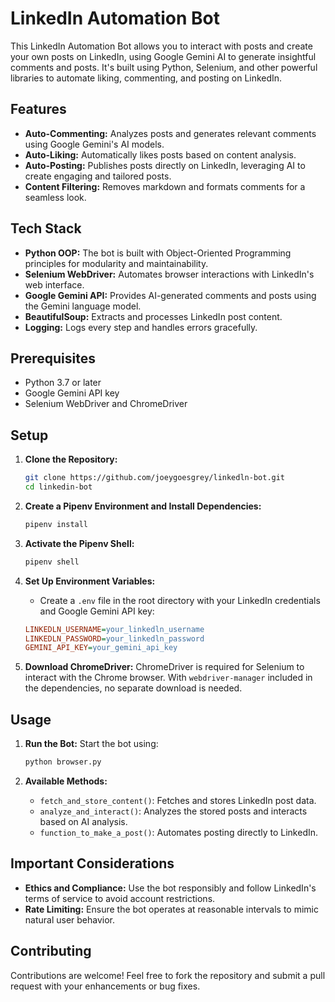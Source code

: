 # LinkedIn Automation Bot

This LinkedIn Automation Bot allows you to interact with posts and create your own posts on LinkedIn, using Google Gemini AI to generate insightful comments and posts. It's built using Python, Selenium, and other powerful libraries to automate liking, commenting, and posting on LinkedIn.

## Features

- **Auto-Commenting:** Analyzes posts and generates relevant comments using Google Gemini's AI models.
- **Auto-Liking:** Automatically likes posts based on content analysis.
- **Auto-Posting:** Publishes posts directly on LinkedIn, leveraging AI to create engaging and tailored posts.
- **Content Filtering:** Removes markdown and formats comments for a seamless look.

## Tech Stack

- **Python OOP:** The bot is built with Object-Oriented Programming principles for modularity and maintainability.
- **Selenium WebDriver:** Automates browser interactions with LinkedIn's web interface.
- **Google Gemini API:** Provides AI-generated comments and posts using the Gemini language model.
- **BeautifulSoup:** Extracts and processes LinkedIn post content.
- **Logging:** Logs every step and handles errors gracefully.

## Prerequisites

- Python 3.7 or later
- Google Gemini API key
- Selenium WebDriver and ChromeDriver

## Setup

1. **Clone the Repository:**

   ```bash
   git clone https://github.com/joeygoesgrey/linkedln-bot.git
   cd linkedin-bot
   ```

2. **Create a Pipenv Environment and Install Dependencies:**

   ```bash
   pipenv install
   ```

3. **Activate the Pipenv Shell:**

   ```bash
   pipenv shell
   ```

4. **Set Up Environment Variables:**

   - Create a `.env` file in the root directory with your LinkedIn credentials and Google Gemini API key:

   ```ini
   LINKEDLN_USERNAME=your_linkedln_username
   LINKEDLN_PASSWORD=your_linkedln_password
   GEMINI_API_KEY=your_gemini_api_key
   ```

5. **Download ChromeDriver:**
   ChromeDriver is required for Selenium to interact with the Chrome browser. With `webdriver-manager` included in the dependencies, no separate download is needed.

## Usage

1. **Run the Bot:**
   Start the bot using:

   ```bash
   python browser.py
   ```

2. **Available Methods:**
   - `fetch_and_store_content()`: Fetches and stores LinkedIn post data.
   - `analyze_and_interact()`: Analyzes the stored posts and interacts based on AI analysis.
   - `function_to_make_a_post()`: Automates posting directly to LinkedIn.

## Important Considerations

- **Ethics and Compliance:**
  Use the bot responsibly and follow LinkedIn's terms of service to avoid account restrictions.
- **Rate Limiting:**
  Ensure the bot operates at reasonable intervals to mimic natural user behavior.

## Contributing

Contributions are welcome! Feel free to fork the repository and submit a pull request with your enhancements or bug fixes.

 
